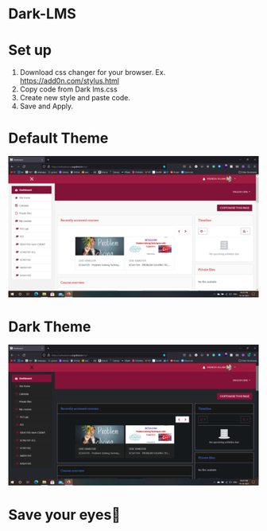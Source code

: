 # Dark-LMS

# Set up
1. Download css changer for your browser. Ex. https://add0n.com/stylus.html
2. Copy code from Dark lms.css
3. Create new style and paste code.
4. Save and Apply.

# Default Theme
![alt text](https://github.com/allamvignesh/Dark-LMS/blob/main/screenshots/Screenshot%20(7).png?raw=true)

# Dark Theme
![alt text](https://github.com/allamvignesh/Dark-LMS/blob/main/screenshots/Screenshot%20(6).png?raw=true)

# Save your eyes👀
